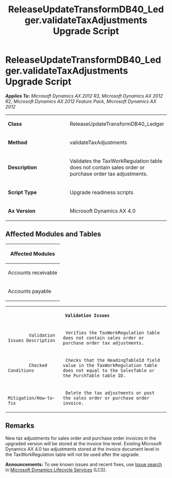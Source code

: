 ﻿---
title: ReleaseUpdateTransformDB40_Ledger.validateTaxAdjustments Upgrade Script
TOCTitle: ReleaseUpdateTransformDB40_Ledger.validateTaxAdjustments Upgrade Script
ms:assetid: a23ab5a5-8619-459b-6e5c-4ed82fbd4e9f
ms:mtpsurl: https://msdn.microsoft.com/en-us/library/JJ736743(v=AX.60)
ms:contentKeyID: 49710175
ms.date: 05/18/2015
mtps_version: v=AX.60
---

# ReleaseUpdateTransformDB40\_Ledger.validateTaxAdjustments Upgrade Script 


_**Applies To:** Microsoft Dynamics AX 2012 R3, Microsoft Dynamics AX 2012 R2, Microsoft Dynamics AX 2012 Feature Pack, Microsoft Dynamics AX 2012_

<table>
<colgroup>
<col style="width: 50%" />
<col style="width: 50%" />
</colgroup>
<tbody>
<tr class="odd">
<td><p><strong>Class</strong></p></td>
<td><p>ReleaseUpdateTransformDB40_Ledger</p></td>
</tr>
<tr class="even">
<td><p><strong>Method</strong></p></td>
<td><p>validateTaxAdjustments</p></td>
</tr>
<tr class="odd">
<td><p><strong>Description</strong></p></td>
<td><p>Validates the TaxWorkRegulation table does not contain sales order or purchase order tax adjustments.</p></td>
</tr>
<tr class="even">
<td><p><strong>Script Type</strong></p></td>
<td><p>Upgrade readiness scripts</p></td>
</tr>
<tr class="odd">
<td><p><strong>Ax Version</strong></p></td>
<td><p>Microsoft Dynamics AX 4.0</p></td>
</tr>
</tbody>
</table>


## Affected Modules and Tables

<table>
<colgroup>
<col style="width: 100%" />
</colgroup>
<thead>
<tr class="header">
<th><p>Affected Modules</p></th>
</tr>
</thead>
<tbody>
<tr class="odd">
<td><p>Accounts receivable</p></td>
</tr>
<tr class="even">
<td><p>Accounts payable</p></td>
</tr>
</tbody>
</table>


<table xmlns="http://www.w3.org/1999/xhtml">
              <tr><th colspan="2">
		
   <p>
   
	 Validation Issues
  </p>
  </th></tr>
              <tr><td>
		
   <p>
   
	 
            Validation Issues Description
          
  </p>
  </td><td>
		
   <p>
   
	 Verifies the TaxWorkRegulation table does not contain sales order or purchase order tax adjustments.
  </p>
  </td></tr>
              <tr><td>
		
   <p>
   
	 
            Checked Conditions
          
  </p>
  </td><td>
		
   <p>
   
	 Checks that the HeadingTableId field value in the TaxWorkRegulation table does not equal to the SalesTable or the PurchTable table ID.
  </p>
  </td></tr>
              <tr><td>
		
   <p>
   
	 
            Mitigation/How-to-fix
          
  </p>
  </td><td>
		
   <p>
   
	 Delete the tax adjustments or post the sales order or purchase order invoice.
  </p>
  </td></tr>
            </table>


## Remarks

New tax adjustments for sales order and purchase order invoices in the upgraded version will be stored at the invoice line level. Existing Microsoft Dynamics AX 4.0 tax adjustments stored at the invoice document level in the TaxWorkRegulation table will not be used after the upgrade.

  
**Announcements:** To see known issues and recent fixes, use [Issue search](http://go.microsoft.com/fwlink/?linkid=389258) in [Microsoft Dynamics Lifecycle Services](http://go.microsoft.com/fwlink/?linkid=306505) (LCS).

